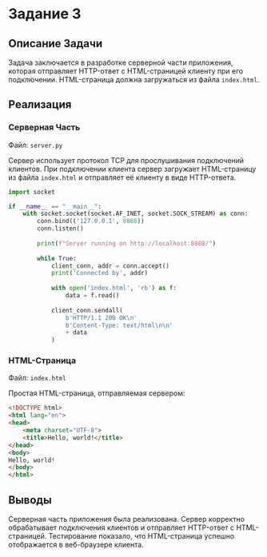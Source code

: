 # Задание 3

## Описание Задачи

Задача заключается в разработке серверной части приложения, которая отправляет HTTP-ответ с HTML-страницей клиенту при
его подключении. HTML-страница должна загружаться из файла `index.html`.

## Реализация

### Серверная Часть

Файл: `server.py`

Сервер использует протокол TCP для прослушивания подключений клиентов. При подключении клиента сервер загружает
HTML-страницу из файла `index.html` и отправляет её клиенту в виде HTTP-ответа.

```python
import socket

if __name__ == "__main__":
    with socket.socket(socket.AF_INET, socket.SOCK_STREAM) as conn:
        conn.bind(('127.0.0.1', 8888))
        conn.listen()
        
        print(f"Server running on http://localhost:8888/")
        
        while True:
            client_conn, addr = conn.accept()
            print('Connected by', addr)
            
            with open('index.html', 'rb') as f:
                data = f.read()
            
            client_conn.sendall(
                b'HTTP/1.1 200 OK\n'
                b'Content-Type: text/html\n\n'
                + data
            )
```

### HTML-Страница

Файл: `index.html`

Простая HTML-страница, отправляемая сервером:

```html
<!DOCTYPE html>
<html lang="en">
<head>
    <meta charset="UTF-8">
    <title>Hello, world!</title>
</head>
<body>
Hello, world!
</body>
</html>
```

## Выводы

Серверная часть приложения была реализована.
Сервер корректно обрабатывает подключения клиентов и отправляет HTTP-ответ с HTML-страницей. Тестирование показало, что
HTML-страница успешно отображается в веб-браузере клиента.